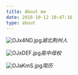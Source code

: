 ```yaml
---
title: About me
date: 2018-10-12 10:47:16
type: about
---
```


![OJx4ND.jpg](https://ooo.0x0.ooo/2024/05/13/OJx4ND.jpg)_湖北荆州人_

![OJxDEF.jpg](https://ooo.0x0.ooo/2024/05/13/OJxDEF.jpg)_高中母校_

![OJaKmS.jpg](https://ooo.0x0.ooo/2024/05/09/OJaKmS.jpg)_简历_
